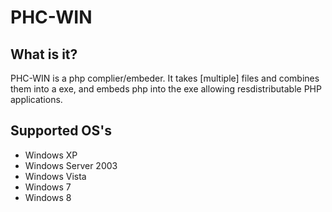 # PHC-WIN #

## What is it? ##

PHC-WIN is a php complier/embeder. It takes [multiple] files and combines them into a exe, and embeds php into the exe allowing resdistributable PHP applications.

## Supported OS's ##
  - Windows XP
  - Windows Server 2003
  - Windows Vista
  - Windows 7
  - Windows 8
